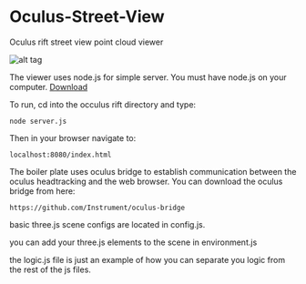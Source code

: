 Oculus-Street-View
==================================
Oculus rift street view point cloud viewer

![alt tag](https://raw.github.com/samsniderheld/oculusStreetView/master/screenshot.png)

The viewer uses node.js for simple server. You must have node.js on your computer. [Download](http://nodejs.org/)

To run, cd into the occulus rift directory and type:

```shell
node server.js
```

Then in your browser navigate to:

```shell
localhost:8080/index.html
```

The boiler plate uses oculus bridge to establish communication between the oculus headtracking and the web browser.
You can download the oculus bridge from here:

```shell
https://github.com/Instrument/oculus-bridge
```

basic three.js scene configs are located in config.js.

you can add your three.js elements to the scene in environment.js

the logic.js file is just an example of how you can separate you logic from the rest of the js files.
